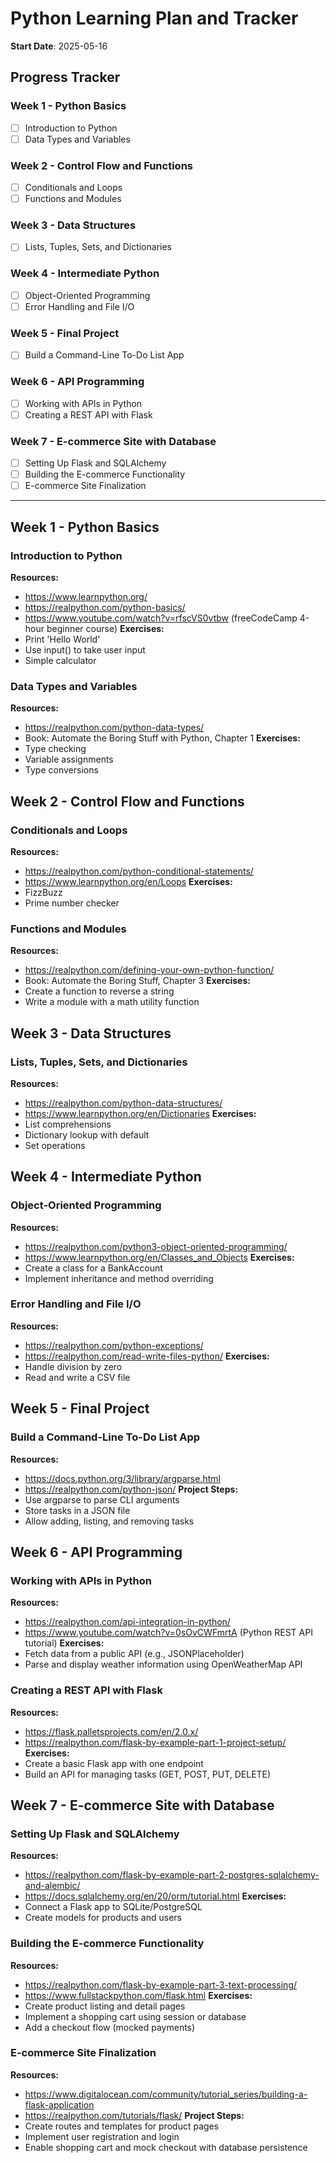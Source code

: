 # Python Learning Plan and Tracker

**Start Date**: 2025-05-16

## Progress Tracker

### Week 1 - Python Basics
- [ ] Introduction to Python
- [ ] Data Types and Variables
### Week 2 - Control Flow and Functions
- [ ] Conditionals and Loops
- [ ] Functions and Modules
### Week 3 - Data Structures
- [ ] Lists, Tuples, Sets, and Dictionaries
### Week 4 - Intermediate Python
- [ ] Object-Oriented Programming
- [ ] Error Handling and File I/O
### Week 5 - Final Project
- [ ] Build a Command-Line To-Do List App
### Week 6 - API Programming
- [ ] Working with APIs in Python
- [ ] Creating a REST API with Flask
### Week 7 - E-commerce Site with Database
- [ ] Setting Up Flask and SQLAlchemy
- [ ] Building the E-commerce Functionality
- [ ] E-commerce Site Finalization

---

## Week 1 - Python Basics
### Introduction to Python
**Resources:**
- https://www.learnpython.org/
- https://realpython.com/python-basics/
- https://www.youtube.com/watch?v=rfscVS0vtbw (freeCodeCamp 4-hour beginner course)
**Exercises:**
- Print 'Hello World'
- Use input() to take user input
- Simple calculator

### Data Types and Variables
**Resources:**
- https://realpython.com/python-data-types/
- Book: Automate the Boring Stuff with Python, Chapter 1
**Exercises:**
- Type checking
- Variable assignments
- Type conversions

## Week 2 - Control Flow and Functions
### Conditionals and Loops
**Resources:**
- https://realpython.com/python-conditional-statements/
- https://www.learnpython.org/en/Loops
**Exercises:**
- FizzBuzz
- Prime number checker

### Functions and Modules
**Resources:**
- https://realpython.com/defining-your-own-python-function/
- Book: Automate the Boring Stuff, Chapter 3
**Exercises:**
- Create a function to reverse a string
- Write a module with a math utility function

## Week 3 - Data Structures
### Lists, Tuples, Sets, and Dictionaries
**Resources:**
- https://realpython.com/python-data-structures/
- https://www.learnpython.org/en/Dictionaries
**Exercises:**
- List comprehensions
- Dictionary lookup with default
- Set operations

## Week 4 - Intermediate Python
### Object-Oriented Programming
**Resources:**
- https://realpython.com/python3-object-oriented-programming/
- https://www.learnpython.org/en/Classes_and_Objects
**Exercises:**
- Create a class for a BankAccount
- Implement inheritance and method overriding

### Error Handling and File I/O
**Resources:**
- https://realpython.com/python-exceptions/
- https://realpython.com/read-write-files-python/
**Exercises:**
- Handle division by zero
- Read and write a CSV file

## Week 5 - Final Project
### Build a Command-Line To-Do List App
**Resources:**
- https://docs.python.org/3/library/argparse.html
- https://realpython.com/python-json/
**Project Steps:**
- Use argparse to parse CLI arguments
- Store tasks in a JSON file
- Allow adding, listing, and removing tasks

## Week 6 - API Programming
### Working with APIs in Python
**Resources:**
- https://realpython.com/api-integration-in-python/
- https://www.youtube.com/watch?v=0sOvCWFmrtA (Python REST API tutorial)
**Exercises:**
- Fetch data from a public API (e.g., JSONPlaceholder)
- Parse and display weather information using OpenWeatherMap API

### Creating a REST API with Flask
**Resources:**
- https://flask.palletsprojects.com/en/2.0.x/
- https://realpython.com/flask-by-example-part-1-project-setup/
**Exercises:**
- Create a basic Flask app with one endpoint
- Build an API for managing tasks (GET, POST, PUT, DELETE)

## Week 7 - E-commerce Site with Database
### Setting Up Flask and SQLAlchemy
**Resources:**
- https://realpython.com/flask-by-example-part-2-postgres-sqlalchemy-and-alembic/
- https://docs.sqlalchemy.org/en/20/orm/tutorial.html
**Exercises:**
- Connect a Flask app to SQLite/PostgreSQL
- Create models for products and users

### Building the E-commerce Functionality
**Resources:**
- https://realpython.com/flask-by-example-part-3-text-processing/
- https://www.fullstackpython.com/flask.html
**Exercises:**
- Create product listing and detail pages
- Implement a shopping cart using session or database
- Add a checkout flow (mocked payments)

### E-commerce Site Finalization
**Resources:**
- https://www.digitalocean.com/community/tutorial_series/building-a-flask-application
- https://realpython.com/tutorials/flask/
**Project Steps:**
- Create routes and templates for product pages
- Implement user registration and login
- Enable shopping cart and mock checkout with database persistence
